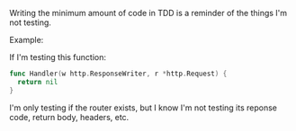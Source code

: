 Writing the minimum amount of code in TDD is a reminder of the things I'm not testing.

Example:

If I'm testing this function:

```go
func Handler(w http.ResponseWriter, r *http.Request) {
  return nil
}
```

I'm only testing if the router exists, but I know I'm not testing its reponse code, return body, headers, etc.
